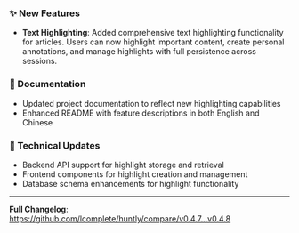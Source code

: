 ### ✨ New Features

- **Text Highlighting**: Added comprehensive text highlighting functionality for articles. Users can now highlight important content, create personal annotations, and manage highlights with full persistence across sessions.

### 📖 Documentation

- Updated project documentation to reflect new highlighting capabilities
- Enhanced README with feature descriptions in both English and Chinese

### 🔧 Technical Updates

- Backend API support for highlight storage and retrieval
- Frontend components for highlight creation and management
- Database schema enhancements for highlight functionality

---

**Full Changelog**: https://github.com/lcomplete/huntly/compare/v0.4.7...v0.4.8